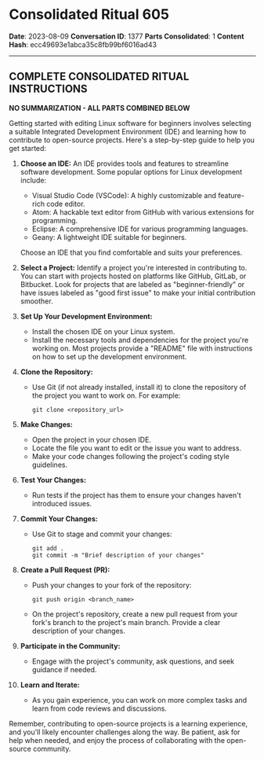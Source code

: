 # Consolidated Ritual 605

**Date**: 2023-08-09
**Conversation ID**: 1377
**Parts Consolidated**: 1
**Content Hash**: ecc49693e1abca35c8fb99bf6016ad43

---

## COMPLETE CONSOLIDATED RITUAL INSTRUCTIONS

**NO SUMMARIZATION - ALL PARTS COMBINED BELOW**

Getting started with editing Linux software for beginners involves selecting a suitable Integrated Development Environment (IDE) and learning how to contribute to open-source projects. Here's a step-by-step guide to help you get started:

1. **Choose an IDE:**
   An IDE provides tools and features to streamline software development. Some popular options for Linux development include:
   - Visual Studio Code (VSCode): A highly customizable and feature-rich code editor.
   - Atom: A hackable text editor from GitHub with various extensions for programming.
   - Eclipse: A comprehensive IDE for various programming languages.
   - Geany: A lightweight IDE suitable for beginners.
   
   Choose an IDE that you find comfortable and suits your preferences.

2. **Select a Project:**
   Identify a project you're interested in contributing to. You can start with projects hosted on platforms like GitHub, GitLab, or Bitbucket. Look for projects that are labeled as "beginner-friendly" or have issues labeled as "good first issue" to make your initial contribution smoother.

3. **Set Up Your Development Environment:**
   - Install the chosen IDE on your Linux system.
   - Install the necessary tools and dependencies for the project you're working on. Most projects provide a "README" file with instructions on how to set up the development environment.

4. **Clone the Repository:**
   - Use Git (if not already installed, install it) to clone the repository of the project you want to work on. For example:
     ```
     git clone <repository_url>
     ```
   
5. **Make Changes:**
   - Open the project in your chosen IDE.
   - Locate the file you want to edit or the issue you want to address.
   - Make your code changes following the project's coding style guidelines.

6. **Test Your Changes:**
   - Run tests if the project has them to ensure your changes haven't introduced issues.

7. **Commit Your Changes:**
   - Use Git to stage and commit your changes:
     ```
     git add .
     git commit -m "Brief description of your changes"
     ```

8. **Create a Pull Request (PR):**
   - Push your changes to your fork of the repository:
     ```
     git push origin <branch_name>
     ```
   - On the project's repository, create a new pull request from your fork's branch to the project's main branch. Provide a clear description of your changes.

9. **Participate in the Community:**
   - Engage with the project's community, ask questions, and seek guidance if needed.

10. **Learn and Iterate:**
    - As you gain experience, you can work on more complex tasks and learn from code reviews and discussions.

Remember, contributing to open-source projects is a learning experience, and you'll likely encounter challenges along the way. Be patient, ask for help when needed, and enjoy the process of collaborating with the open-source community.